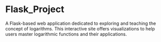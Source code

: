 # Flask_Project
A Flask-based web application dedicated to exploring and teaching the concept of logarithms. This interactive site offers visualizations to help users master logarithmic functions and their applications.
